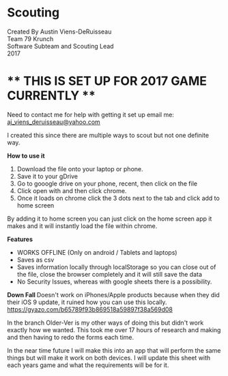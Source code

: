 # Scouting
Created By Austin Viens-DeRuisseau <br /> 
Team 79 Krunch <br /> 
Software Subteam and Scouting Lead <br /> 
2017

<b> <h1> ** THIS IS SET UP FOR 2017 GAME CURRENTLY ** </h1> </b> 

Need to contact me for help with getting it set up email me: aj_viens_deruisseau@yahoo.com 


I created this since there are multiple ways to scout but not one definite way. 

<b> How to use it </b> <br /> 
1. Download the file onto your laptop or phone. <br /> 
2. Save it to your gDrive  <br /> 
3. Go to gooogle drive on your phone, recent, then click on the file <br /> 
4. Click open with and then click chrome. <br /> 
5. Once it loads on chrome click the 3 dots next to the tab and click add to home screen <br /> 

By adding it to home screen you can just click on the home screen app it makes and it will instantly load the file within chrome. 

<b> Features </b> 
-  WORKS OFFLINE (Only on android / Tablets and laptops) 
- Saves as csv 
- Saves information locally through localStorage so you can close out of the file, close the browser completely and it will still save the data
- No Security Issues, whereas with google sheets there is a possibility.

<b> Down Fall </b> 
Doesn't work on iPhones/Apple products because when they did their iOS 9 update, it ruined how you can use this locally. 
https://gyazo.com/b65789f93b869518a59897f38a569d08 



In the branch Older-Ver is my other ways of doing this but didn't work exactly how we wanted. This took me over 17 hours of research and making and then having to redo the forms each time. 


In the near time future I will make this into an app that will perform the same things but will make it work on both devices. 
I will update this sheet with each years game and what the requirements will be for it. 
